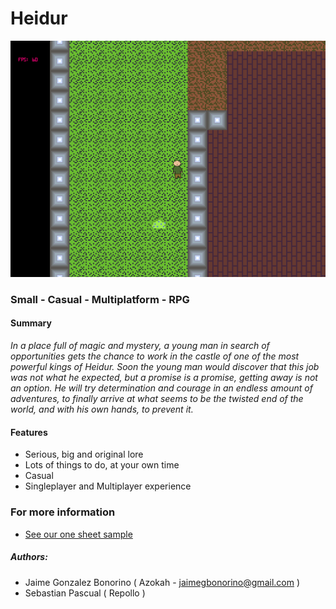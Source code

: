 # Heidur

![In-Development screenshot](screenshots/develop/12424.bmp)

### Small - Casual - Multiplatform - RPG

#### Summary

   *In a place full of magic and mystery, a young man in search of opportunities gets the chance to work in the castle of one of the most powerful kings of Heidur. Soon the young man would discover that this job was not what he expected, but a promise is a promise, getting away is not an option. He will try determination and courage in an endless amount of adventures, to finally arrive at what seems to be the twisted end of the world, and with his own hands, to prevent it.*

#### Features
* Serious, big and original lore
* Lots of things to do, at your own time
* Casual
* Singleplayer and Multiplayer experience

### For more information
 * [See our one sheet sample](docs/One%20sheet%20sample.pdf)

##### Authors: 
* Jaime Gonzalez Bonorino ( Azokah - jaimegbonorino@gmail.com )
* Sebastian Pascual ( Repollo )
